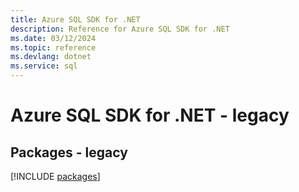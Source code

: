 ```yaml
---
title: Azure SQL SDK for .NET
description: Reference for Azure SQL SDK for .NET
ms.date: 03/12/2024
ms.topic: reference
ms.devlang: dotnet
ms.service: sql
---
```

# Azure SQL SDK for .NET - legacy
## Packages - legacy
[!INCLUDE [packages](sql-index.md)]